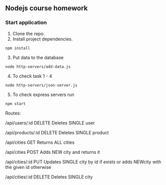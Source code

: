 ## Nodejs course homework

### Start application

1. Clone the repo.
2. Install project dependencies.
```
npm install
```
3. Put data to the database
```
node http-servers/add-data.js 
```
4. To check task 1 - 4
```
node http-servers/json-server.js
```
5. To check express servers run
```
npm start
```

Routes:

/api/users/:id DELETE Deletes ​SINGLE​ user

/api/products/:id DELETE Deletes ​SINGLE​ product

/api/cities GET Returns ​ALL​ cities

/api/cities POST Adds ​NEW​ city and returns it

/api/cities/:id PUT Updates ​SINGLE city by​ id if exists or adds NEW ​city with the given ​id​ otherwise

/api/cities/:id DELETE Deletes ​SINGLE​ city
